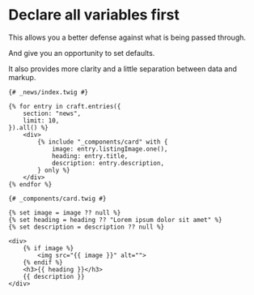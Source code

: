 # Declare all variables first

This allows you a better defense against what is being passed through.

And give you an opportunity to set defaults.

It also provides more clarity and a little separation between data and markup.

<!-- {% raw %} -->

```twig
{# _news/index.twig #}

{% for entry in craft.entries({
    section: "news",
    limit: 10,
}).all() %}
    <div>
        {% include "_components/card" with {
            image: entry.listingImage.one(),
            heading: entry.title,
            description: entry.description,
        } only %}
    </div>
{% endfor %}
```

```twig
{# _components/card.twig #}

{% set image = image ?? null %}
{% set heading = heading ?? "Lorem ipsum dolor sit amet" %}
{% set description = description ?? null %}

<div>
    {% if image %}
        <img src="{{ image }}" alt="">
    {% endif %}
    <h3>{{ heading }}</h3>
    {{ description }}
</div>
```

<!-- {% endraw %}) -->
